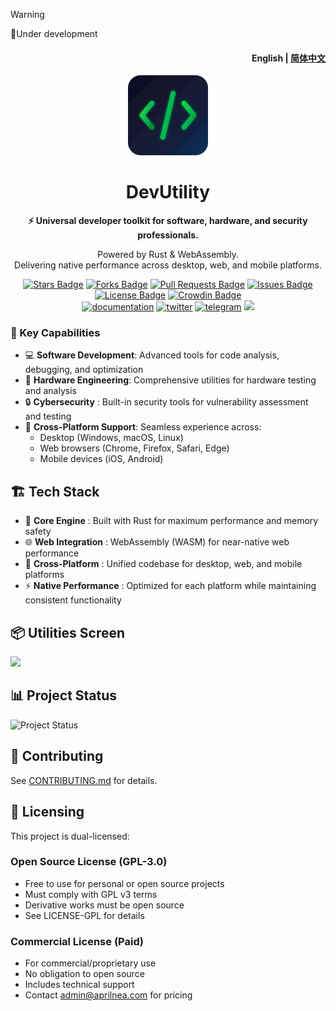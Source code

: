 > [!WARNING]
> 🚧Under development

<h4 align="right"><strong>English</strong> | <a href="./README_CN.md">简体中文</a></h4>
<p align="center">
    <img src=./src-tauri/icons/icon.png width=128/>
</p>
<h1 align="center">DevUtility</h1>
<p align="center"><strong>⚡ Universal developer toolkit for software, hardware, and security professionals.</strong></p>
<p align="center"> Powered by Rust & WebAssembly. <br/> Delivering native performance across desktop, web, and mobile platforms.</p>
<p align="center">
  <a href="https://github.com/AprilNEA/DevUtility/stargazers"><img src="https://img.shields.io/github/stars/AprilNEA/DevUtility" alt="Stars Badge"/></a>
  <a href="https://github.com/AprilNEA/DevUtility/network/members"><img src="https://img.shields.io/github/forks/AprilNEA/DevUtility" alt="Forks Badge"/></a>
  <a href="https://github.com/AprilNEA/DevUtility/pulls"><img src="https://img.shields.io/github/issues-pr/AprilNEA/DevUtility" alt="Pull Requests Badge"/></a>
  <a href="https://github.com/AprilNEA/DevUtility/issues"><img src="https://img.shields.io/github/issues-closed/AprilNEA/DevUtility" alt="Issues Badge"/></a>
  <a href="https://github.com/AprilNEA/DevUtility/blob/master/LICENSE"><img src="https://img.shields.io/badge/License-Dual%20License-blue" alt="License Badge"/></a>
  <a href="https://translate.utility.dev"><img src="https://badges.crowdin.net/devutility/localized.svg" alt="Crowdin Badge"/></a>
  <br/> 
  <a href="https://utility.dev" target="_blank"><img alt="documentation" src="https://img.shields.io/badge/docs-online-brightgreen"></a>
  <a href="https://x.com/DevUtilityApp" target="_blank"><img alt="twitter" src="https://img.shields.io/twitter/follow/DevUtilityApp"></a>
  <a href="https://t.me/DevUtility" target="_blank"><img alt="telegram" src="https://img.shields.io/badge/channel-telegram-blueviolet?style=square&logo=Telegram"></a>
  <img src="https://hits.aprilnea.com/hits?url=https://github.com/AprilNEA/DevUtility" />
</p>

### 💫 Key Capabilities

- 💻 **Software Development**: Advanced tools for code analysis, debugging, and optimization
- 🔧 **Hardware Engineering**: Comprehensive utilities for hardware testing and analysis
- 🔒 **Cybersecurity** : Built-in security tools for vulnerability assessment and testing
- 📱 **Cross-Platform Support**: Seamless experience across:
  - Desktop (Windows, macOS, Linux)
  - Web browsers (Chrome, Firefox, Safari, Edge)
  - Mobile devices (iOS, Android)

## 🏗️ Tech Stack

- 🚀 **Core Engine** : Built with Rust for maximum performance and memory safety
- 🌐 **Web Integration** : WebAssembly (WASM) for near-native web performance
- 🔄 **Cross-Platform** : Unified codebase for desktop, web, and mobile platforms
- ⚡ **Native Performance** : Optimized for each platform while maintaining consistent functionality

## 📦 Utilities Screen

![](https://utility.dev/images/screenshots/v0-1-5/input-output-layout.png)

## 📊 Project Status

![Project Status](https://repobeats.axiom.co/api/embed/731fc03bff4e8b722fa66c9f2b25242f54cf7a50.svg "Repobeats analytics image")

## 🤝 Contributing

See [CONTRIBUTING.md](./CONTRIBUTING.md) for details.

## 📄 Licensing

This project is dual-licensed:

### Open Source License (GPL-3.0)

- Free to use for personal or open source projects
- Must comply with GPL v3 terms
- Derivative works must be open source
- See LICENSE-GPL for details

### Commercial License (Paid)

- For commercial/proprietary use
- No obligation to open source
- Includes technical support
- Contact admin@aprilnea.com for pricing
